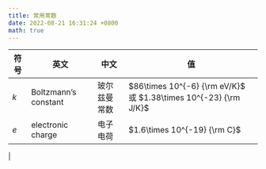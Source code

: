 ```yaml
---
title: 常用常数
date: 2022-08-21 16:31:24 +0800
math: true
---
```


| 符号 | 英文 | 中文 | 值 |
|-----|-----|------|----|
| $k$ | Boltzmann’s constant | 玻尔兹曼常数 | $86\times 10^{-6} {\rm eV/K}$ 或 $1.38\times 10^{-23} {\rm J/K}$ |
| $e$ | electronic charge | 电子电荷 | $1.6\times 10^{-19} {\rm C}$ |
| 
